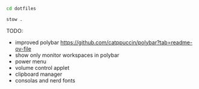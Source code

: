 ```bash
cd dotfiles
```

```bash
stow .
```


TODO:
- improved polybar https://github.com/catppuccin/polybar?tab=readme-ov-file
- show only monitor workspaces in polybar
- power menu
- volume control applet
- clipboard manager
- consolas and nerd fonts
